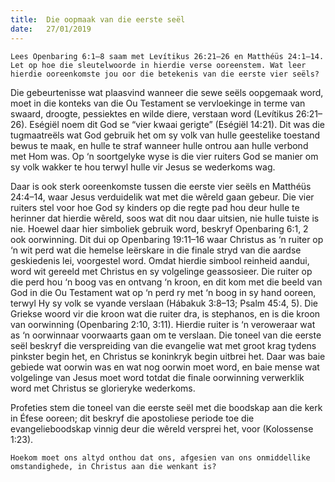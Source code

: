 ```yaml
---
title:  Die oopmaak van die eerste seël
date:   27/01/2019
---
```


`Lees Openbaring 6:1–8 saam met Levítikus 26:21–26 en Matthéüs 24:1–14. Let op hoe die sleutelwoorde in hierdie verse ooreenstem. Wat leer hierdie ooreenkomste jou oor die betekenis van die eerste vier seëls?` 

Die gebeurtenisse wat plaasvind wanneer die sewe seëls oopgemaak word, moet in die konteks van die Ou Testament se vervloekinge in terme van swaard, droogte, pessiektes en wilde diere, verstaan word (Levítikus 26:21–26). Eségiël noem dit God se “vier kwaai gerigte” (Eségiël 14:21). Dit was die tugmaatreëls wat God gebruik het om sy volk van hulle geestelike toestand bewus te maak, en hulle te straf wanneer hulle ontrou aan hulle verbond met Hom was. Op ‘n soortgelyke wyse is die vier ruiters God se manier om sy volk wakker te hou terwyl hulle vir Jesus se wederkoms wag. 

Daar is ook sterk ooreenkomste tussen die eerste vier seëls en Matthéüs 24:4–14, waar Jesus verduidelik wat met die wêreld gaan gebeur. Die vier ruiters stel voor hoe God sy kinders op die regte pad hou deur hulle te herinner dat hierdie wêreld, soos wat dit nou daar uitsien, nie hulle tuiste is nie. Hoewel daar hier simboliek gebruik word, beskryf Openbaring 6:1, 2 ook oorwinning. Dit dui op Openbaring 19:11–16 waar Christus as ‘n ruiter op ‘n wit perd wat die hemelse leërskare in die finale stryd van die aardse geskiedenis lei, voorgestel word. Omdat hierdie simbool reinheid aandui, word wit gereeld met Christus en sy volgelinge geassosieer. Die ruiter op die perd hou ‘n boog vas en ontvang ‘n kroon, en dit kom met die beeld van God in die Ou Testament wat op ‘n perd ry met ‘n boog in sy hand ooreen, terwyl Hy sy volk se vyande verslaan (Hábakuk 3:8–13; Psalm 45:4, 5). Die Griekse woord vir die kroon wat die ruiter dra, is stephanos, en is die kroon van oorwinning (Openbaring 2:10, 3:11). Hierdie ruiter is ‘n veroweraar wat as ‘n oorwinnaar voorwaarts gaan om te verslaan. Die toneel van die eerste seël beskryf die verspreiding van die evangelie wat met groot krag tydens pinkster begin het, en Christus se koninkryk begin uitbrei het. Daar was baie gebiede wat oorwin was en wat nog oorwin moet word, en baie mense wat volgelinge van Jesus moet word totdat die finale oorwinning verwerklik word met Christus se glorieryke wederkoms. 

Profeties stem die toneel van die eerste seël met die boodskap aan die kerk in Éfese ooreen; dit beskryf die apostoliese periode toe die evangelieboodskap vinnig deur die wêreld versprei het, voor (Kolossense 1:23). 

`Hoekom moet ons altyd onthou dat ons, afgesien van ons onmiddellike omstandighede, in Christus aan die wenkant is?`